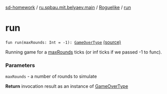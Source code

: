 [sd-homework](../../index.md) / [ru.spbau.mit.belyaev.main](../index.md) / [Roguelike](index.md) / [run](.)

# run

`fun run(maxRounds: Int = -1): `[`GameOverType`](../-game-over-type/index.md) [(source)](https://github.com/StasBel/sd-homework/blob/Roguelike/src/main/kotlin/ru/spbau/mit/belyaev/main/Roguelike.kt#L64)

Running game for a [maxRounds](run.md#ru.spbau.mit.belyaev.main.Roguelike$run(kotlin.Int)/maxRounds) ticks (or inf ticks if we passed -1 to func).

### Parameters

`maxRounds` - a number of rounds to simulate

**Return**
invocation result as an instance of [GameOverType](../-game-over-type/index.md)

